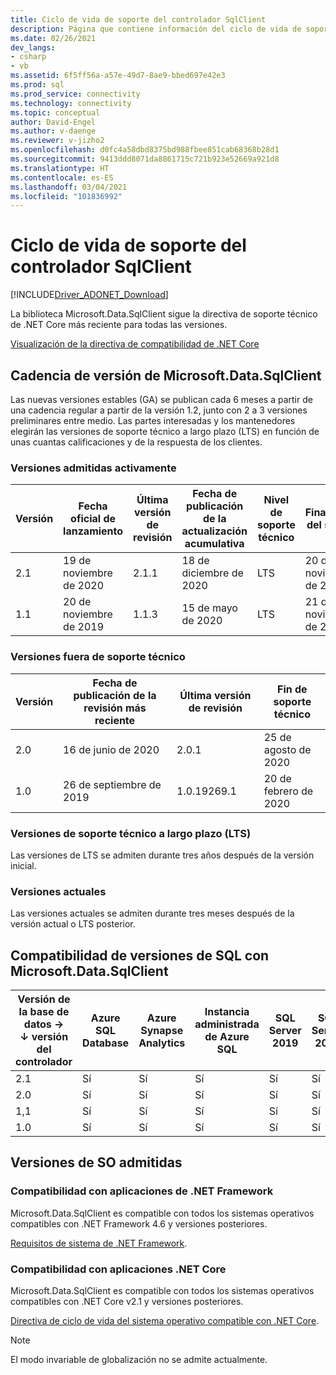 ```yaml
---
title: Ciclo de vida de soporte del controlador SqlClient
description: Página que contiene información del ciclo de vida de soporte técnico.
ms.date: 02/26/2021
dev_langs:
- csharp
- vb
ms.assetid: 6f5ff56a-a57e-49d7-8ae9-bbed697e42e3
ms.prod: sql
ms.prod_service: connectivity
ms.technology: connectivity
ms.topic: conceptual
author: David-Engel
ms.author: v-daenge
ms.reviewer: v-jizho2
ms.openlocfilehash: d0fc4a58dbd8375bd988fbee851cab68368b28d1
ms.sourcegitcommit: 9413ddd8071da8861715c721b923e52669a921d8
ms.translationtype: HT
ms.contentlocale: es-ES
ms.lasthandoff: 03/04/2021
ms.locfileid: "101836992"
---
```

# <a name="sqlclient-driver-support-lifecycle"></a>Ciclo de vida de soporte del controlador SqlClient

[!INCLUDE[Driver_ADONET_Download](../../includes/driver_adonet_download.md)]

La biblioteca Microsoft.Data.SqlClient sigue la directiva de soporte técnico de .NET Core más reciente para todas las versiones.

[Visualización de la directiva de compatibilidad de .NET Core](https://dotnet.microsoft.com/platform/support/policy/dotnet-core)

## <a name="microsoftdatasqlclient-release-cadence"></a>Cadencia de versión de Microsoft.Data.SqlClient

Las nuevas versiones estables (GA) se publican cada 6 meses a partir de una cadencia regular a partir de la versión 1.2, junto con 2 a 3 versiones preliminares entre medio. Las partes interesadas y los mantenedores elegirán las versiones de soporte técnico a largo plazo (LTS) en función de unas cuantas calificaciones y de la respuesta de los clientes.

### <a name="actively-supported-releases"></a>Versiones admitidas activamente

| Versión | Fecha oficial de lanzamiento | Última versión de revisión | Fecha de publicación de la actualización acumulativa | Nivel de soporte técnico  | Finalización del soporte |
| -- | -- | -- | -- | -- | -- |
| 2.1 | 19 de noviembre de 2020 | 2.1.1 | 18 de diciembre de 2020 | LTS | 20 de noviembre de 2023 |
| 1.1 | 20 de noviembre de 2019 | 1.1.3 | 15 de mayo de 2020 | LTS | 21 de noviembre de 2022 |

### <a name="out-of-support-releases"></a>Versiones fuera de soporte técnico

| Versión | Fecha de publicación de la revisión más reciente | Última versión de revisión | Fin de soporte técnico |
| -- | -- | -- | -- |
| 2.0 | 16 de junio de 2020 | 2.0.1 | 25 de agosto de 2020 |
| 1.0 | 26 de septiembre de 2019 | 1.0.19269.1 | 20 de febrero de 2020 |

### <a name="long-term-support-lts-releases"></a>Versiones de soporte técnico a largo plazo (LTS)

Las versiones de LTS se admiten durante tres años después de la versión inicial.

### <a name="current-releases"></a>Versiones actuales

Las versiones actuales se admiten durante tres meses después de la versión actual o LTS posterior.

## <a name="sql-version-compatibility-with-microsoftdatasqlclient"></a>Compatibilidad de versiones de SQL con Microsoft.Data.SqlClient

|Versión de la base de datos&nbsp;&#8594;<br />&#8595; versión del controlador|Azure SQL Database|Azure Synapse Analytics|Instancia administrada de Azure SQL|SQL Server 2019|SQL Server 2017|SQL Server 2016|SQL Server 2014|SQL Server 2012|
|---|---|---|---|---|---|---|---|---|
|2.1|Sí|Sí|Sí|Sí|Sí|Sí|Sí|Sí|
|2.0|Sí|Sí|Sí|Sí|Sí|Sí|Sí|Sí|
|1,1|Sí|Sí|Sí|Sí|Sí|Sí|Sí|Sí|
|1.0|Sí|Sí|Sí|Sí|Sí|Sí|Sí|Sí|

## <a name="supported-os-versions"></a>Versiones de SO admitidas

### <a name="support-for-net-framework-applications"></a>Compatibilidad con aplicaciones de .NET Framework

Microsoft.Data.SqlClient es compatible con todos los sistemas operativos compatibles con .NET Framework 4.6 y versiones posteriores.

[Requisitos de sistema de .NET Framework](/dotnet/framework/get-started/system-requirements).

### <a name="support-for-net-core-applications"></a>Compatibilidad con aplicaciones .NET Core

Microsoft.Data.SqlClient es compatible con todos los sistemas operativos compatibles con .NET Core v2.1 y versiones posteriores.

[Directiva de ciclo de vida del sistema operativo compatible con .NET Core](https://github.com/dotnet/core/blob/master/os-lifecycle-policy.md).

> [!NOTE]
> El modo invariable de globalización no se admite actualmente.
